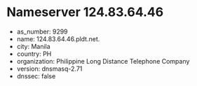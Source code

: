 # Nameserver 124.83.64.46

* as_number: 9299
* name: 124.83.64.46.pldt.net.
* city: Manila
* country: PH
* organization: Philippine Long Distance Telephone Company
* version: dnsmasq-2.71
* dnssec: false
